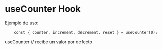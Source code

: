 # useCounter Hook

Ejemplo de uso:
```
    const { counter, increment, decrement, reset } = useCounter(0);
```

useCounter // recibe un valor por defecto